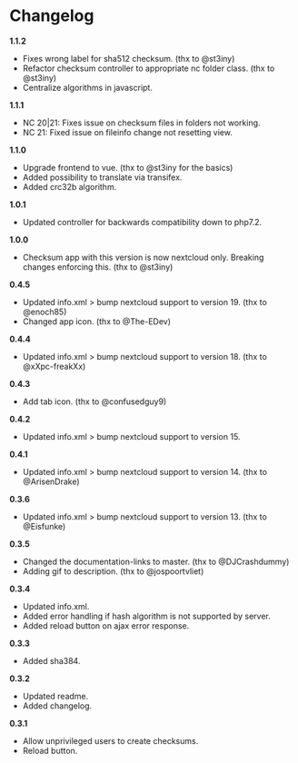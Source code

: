Changelog
=========

**1.1.2**
- Fixes wrong label for sha512 checksum. (thx to @st3iny)
- Refactor checksum controller to appropriate nc folder class. (thx to @st3iny)
- Centralize algorithms in javascript.

**1.1.1**
- NC 20|21: Fixes issue on checksum files in folders not working.
- NC 21: Fixed issue on fileinfo change not resetting view.

**1.1.0**
- Upgrade frontend to vue. (thx to @st3iny for the basics)
- Added possibility to translate via transifex.
- Added crc32b algorithm.

**1.0.1**
- Updated controller for backwards compatibility down to php7.2.

**1.0.0**
- Checksum app with this version is now nextcloud only. Breaking changes enforcing this. (thx to @st3iny)

**0.4.5**
- Updated info.xml > bump nextcloud support to version 19. (thx to @enoch85)
- Changed app icon. (thx to @The-EDev)

**0.4.4**
- Updated info.xml > bump nextcloud support to version 18. (thx to @xXpc-freakXx)

**0.4.3**
- Add tab icon. (thx to @confusedguy9)

**0.4.2**
- Updated info.xml > bump nextcloud support to version 15.

**0.4.1**
- Updated info.xml > bump nextcloud support to version 14. (thx to @ArisenDrake)

**0.3.6**
- Updated info.xml > bump nextcloud support to version 13. (thx to @Eisfunke)

**0.3.5**
- Changed the documentation-links to master. (thx to @DJCrashdummy)
- Adding gif to description. (thx to @jospoortvliet)

**0.3.4**
- Updated info.xml.
- Added error handling if hash algorithm is not supported by server.
- Added reload button on ajax error response.

**0.3.3**
- Added sha384.

**0.3.2**
- Updated readme.
- Added changelog.

**0.3.1**
- Allow unprivileged users to create checksums.
- Reload button.
